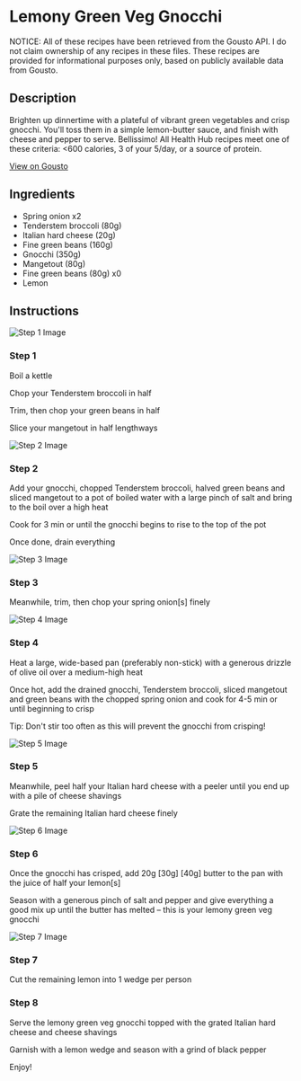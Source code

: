 # Lemony Green Veg Gnocchi

NOTICE: All of these recipes have been retrieved from the Gousto API. I do not claim ownership of any recipes in these files. These recipes are provided for informational purposes only, based on publicly available data from Gousto.

## Description

Brighten up dinnertime with a plateful of vibrant green vegetables and crisp gnocchi. You'll toss them in a simple lemon-butter sauce, and finish with cheese and pepper to serve. Bellissimo! All Health Hub recipes meet one of these criteria: <600 calories, 3 of your 5/day, or a source of protein.

[View on Gousto](https://www.gousto.co.uk/recipes/cookbook/lemony-green-veg-gnocchi)

## Ingredients

- Spring onion x2
- Tenderstem broccoli (80g)
- Italian hard cheese (20g)
- Fine green beans (160g)
- Gnocchi (350g)
- Mangetout (80g)
- Fine green beans (80g) x0
- Lemon

## Instructions

![Step 1 Image](https://production-media.gousto.co.uk/cms/recipe-step-image/Step-1-1654008623486-x200.jpg)

### Step 1

Boil a kettle

Chop your Tenderstem broccoli in half

Trim, then chop your green beans in half

Slice your mangetout in half lengthways

![Step 2 Image](https://production-media.gousto.co.uk/cms/recipe-step-image/Step-3-1608310016564-x200.jpg)

### Step 2

Add your gnocchi, chopped Tenderstem broccoli, halved green beans and sliced mangetout to a pot of boiled water with a large pinch of salt and bring to the boil over a high heat

Cook for 3 min or until the gnocchi begins to rise to the top of the pot

Once done, drain everything

![Step 3 Image](https://production-media.gousto.co.uk/cms/recipe-step-image/Step-4-1608310020461-x200.jpg)

### Step 3

Meanwhile, trim, then chop your spring onion[s] finely

![Step 4 Image](https://production-media.gousto.co.uk/cms/recipe-step-image/Step-5-1608310026371-x200.jpg)

### Step 4

Heat a large, wide-based pan (preferably non-stick) with a generous drizzle of olive oil over a medium-high heat

Once hot, add the drained gnocchi, Tenderstem broccoli, sliced mangetout and green beans with the chopped spring onion and cook for 4-5 min or until beginning to crisp

Tip: Don't stir too often as this will prevent the gnocchi from crisping!

![Step 5 Image](https://production-media.gousto.co.uk/cms/recipe-step-image/Step-5-copy-1608310052741-x200.jpg)

### Step 5

Meanwhile, peel half your Italian hard cheese with a peeler until you end up with a pile of cheese shavings

Grate the remaining Italian hard cheese finely

![Step 6 Image](https://production-media.gousto.co.uk/cms/recipe-step-image/R2497Step-6-x200.jpg)

### Step 6

Once the gnocchi has crisped, add 20g <span class="text-purple">[30g] </span><span class="text-danger">[40g]</span> butter to the pan with the juice of half your lemon[s]

Season with a generous pinch of salt and pepper and give everything a good mix up until the butter has melted – this is your lemony green veg gnocchi

![Step 7 Image](https://production-media.gousto.co.uk/cms/recipe-step-image/R2497Step-7-x200.jpg)

### Step 7

Cut the remaining lemon into 1 wedge per person

### Step 8

Serve the lemony green veg gnocchi topped with the grated Italian hard cheese and cheese shavings

Garnish with a lemon wedge and season with a grind of black pepper

Enjoy!

